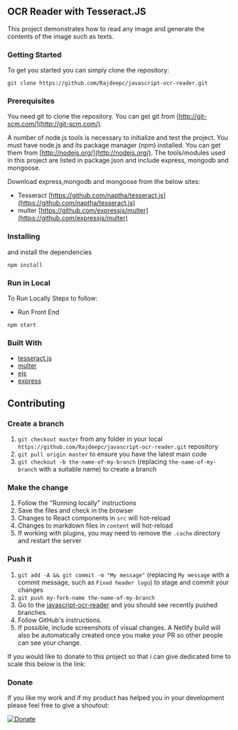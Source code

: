 ## OCR Reader with Tesseract.JS

This project demonstrates how to read any image and generate the contents of the image such as texts.

### Getting Started
To get you started you can simply clone the repository:

```
git clone https://github.com/Rajdeepc/javascript-ocr-reader.git
```

### Prerequisites
You need git to clone the repository. You can get git from
[http://git-scm.com/](http://git-scm.com/).

A number of node.js tools is necessary to initialize and test the project. You must have node.js and its package manager (npm) installed. You can get them from  [http://nodejs.org/](http://nodejs.org/). The tools/modules used in this project are listed in package.json and include express, mongodb and mongoose.

Download express,mongodb and mongoose from the below sites:
 - Tesseract [https://github.com/naptha/tesseract.js](https://github.com/naptha/tesseract.js)
 - multer [https://github.com/expressjs/multer](https://github.com/expressjs/multer)

### Installing

and install the dependencies
```
npm install
```

### Run in Local

To Run Locally Steps to follow:

* Run Front End
```
npm start
```

### Built With

* [tesseract.js](https://github.com/naptha/tesseract.js)
* [multer](https://github.com/expressjs/multer)
* [ejs](https://github.com/mde/ejs)
* [express](https://github.com/expressjs/express)


## Contributing

### Create a branch

1. `git checkout master` from any folder in your local `https://github.com/Rajdeepc/javascript-ocr-reader.git` repository
1. `git pull origin master` to ensure you have the latest main code
1. `git checkout -b the-name-of-my-branch` (replacing `the-name-of-my-branch` with a suitable name) to create a branch

### Make the change

1. Follow the "Running locally" instructions
1. Save the files and check in the browser
  1. Changes to React components in `src` will hot-reload
  1. Changes to markdown files in `content` will hot-reload
  1. If working with plugins, you may need to remove the `.cache` directory and restart the server


### Push it

1. `git add -A && git commit -m "My message"` (replacing `My message` with a commit message, such as `Fixed header logo`) to stage and commit your changes
1. `git push my-fork-name the-name-of-my-branch`
1. Go to the [javascript-ocr-reader](https://github.com/Rajdeepc/javascript-ocr-reader.git) and you should see recently pushed branches.
1. Follow GitHub's instructions.
1. If possible, include screenshots of visual changes. A Netlify build will also be automatically created once you make your PR so other people can see your change.

If you would like to donate to this project so that i can give dedicated time to scale this below is the link:

### Donate

If you like my work and if my product has helped you in your development please feel free to give a shoutout:

[![Donate](https://img.shields.io/badge/Donate-PayPal-green.svg)](https://paypal.me/RajdeepC?locale.x=en_GB)
